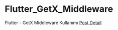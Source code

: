 # Flutter_GetX_Middleware
Flutter - GetX Middleware Kullanımı
[Post Detail](https://hakpurum.medium.com/flutter-getx-middleware-kullan%C4%B1m%C4%B1-240c99f082a1)
